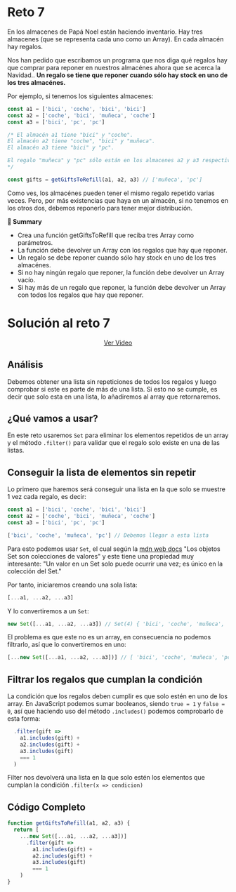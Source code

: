 # Reto 7

En los almacenes de Papá Noel están haciendo inventario. Hay tres almacenes (que se representa cada uno como un Array). En cada almacén hay regalos.

Nos han pedido que escribamos un programa que nos diga qué regalos hay que comprar para reponer en nuestros almacénes ahora que se acerca la Navidad.. **Un regalo se tiene que reponer cuando sólo hay stock en uno de los tres almacénes.**

Por ejemplo, si tenemos los siguientes almacenes:

```js
const a1 = ['bici', 'coche', 'bici', 'bici']
const a2 = ['coche', 'bici', 'muñeca', 'coche']
const a3 = ['bici', 'pc', 'pc']

/* El almacén a1 tiene "bici" y "coche".
El almacén a2 tiene "coche", "bici" y "muñeca".
El almacén a3 tiene "bici" y "pc".

El regalo "muñeca" y "pc" sólo están en los almacenes a2 y a3 respectivamente.
*/

const gifts = getGiftsToRefill(a1, a2, a3) // ['muñeca', 'pc']
```

Como ves, los almacénes pueden tener el mismo regalo repetido varias veces. Pero, por más existencias que haya en un almacén, si no tenemos en los otros dos, debemos reponerlo para tener mejor distribución.

**📝 Summary**

 - Crea una función getGiftsToRefill que reciba tres Array como parámetros.
 - La función debe devolver un Array con los regalos que hay que reponer.
 - Un regalo se debe reponer cuando sólo hay stock en uno de los tres almacénes.
 - Si no hay ningún regalo que reponer, la función debe devolver un Array vacío.
 - Si hay más de un regalo que reponer, la función debe devolver un Array con todos los regalos que hay que reponer.

# Solución al reto 7

<div align="center">
  <a href="https://youtu.be/-d93s9GGr0I">Ver Video</a>
</div>

## Análisis

Debemos obtener una lista sin repeticiones de todos los regalos y luego comprobar si este es parte de más de una lista. Si esto no se cumple, es decir que solo esta en una lista, lo añadiremos al array que retornaremos.

## ¿Qué vamos a usar? 

En este reto usaremos `Set` para eliminar los elementos repetidos de un array y el método `.filter()` para validar que el regalo solo existe en una de las listas.

## Conseguir la lista de elementos sin repetir

Lo primero que haremos será conseguir una lista en la que solo se muestre 1 vez cada regalo, es decir:

```js
const a1 = ['bici', 'coche', 'bici', 'bici']
const a2 = ['coche', 'bici', 'muñeca', 'coche']
const a3 = ['bici', 'pc', 'pc']

['bici', 'coche', 'muñeca', 'pc'] // Debemos llegar a esta lista
```

Para esto podemos usar `Set`, el cual según la [mdn web docs](https://developer.mozilla.org/es/docs/Web/JavaScript/Reference/Global_Objects/Set) "Los objetos Set son colecciones de valores" y este tiene una propiedad muy interesante: "Un valor en un Set solo puede ocurrir una vez; es único en la colección del Set."

Por tanto, iniciaremos creando una sola lista:

```js
[...a1, ...a2, ...a3]
```

Y lo convertiremos a un `Set`:

```js
new Set([...a1, ...a2, ...a3]) // Set(4) { 'bici', 'coche', 'muñeca', 'pc' }
```

El problema es que este no es un array, en consecuencia no podemos filtrarlo, así que lo convertiremos en uno:

```js
[...new Set([...a1, ...a2, ...a3])] // [ 'bici', 'coche', 'muñeca', 'pc' ] 
```

## Filtrar los regalos que cumplan la condición

La condición que los regalos deben cumplir es que solo estén en uno de los array. En JavaScript podemos sumar booleanos, siendo `true = 1` y `false = 0`, así que haciendo uso del método `.includes()` podemos comprobarlo de esta forma:

```js
  .filter(gift => 
    a1.includes(gift) + 
    a2.includes(gift) + 
    a3.includes(gift) 
    === 1
  )
```

Filter nos devolverá una lista en la que solo estén los elementos que cumplan la condición `.filter(x => condicion)`

## Código Completo

```js
function getGiftsToRefill(a1, a2, a3) {
  return [
    ...new Set([...a1, ...a2, ...a3])]
      .filter(gift => 
        a1.includes(gift) + 
        a2.includes(gift) + 
        a3.includes(gift) 
        === 1
    )
}

```
